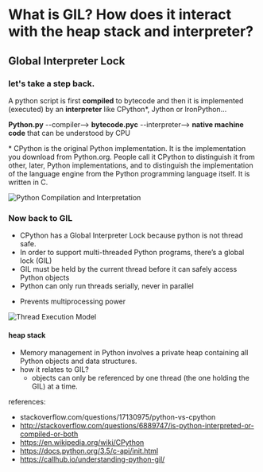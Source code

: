 # What is GIL?  How does it interact with the heap stack and interpreter?

## Global Interpreter Lock


### let's take a step back.

A python script is first **compiled** to bytecode and then it is implemented (executed) by an **interpreter** like CPython\*, Jython or IronPython...

**Python.py** --compiler--> **bytecode.pyc** --interpreter--> **native machine code** that can be understood by CPU

\* CPython is the original Python implementation. It is the implementation you download from Python.org. People call it CPython to distinguish it from other, later, Python implementations, and to distinguish the implementation of the language engine from the Python programming language itself. It is written in C.

![Python Compilation and Interpretation](https://www.google.com/url?sa=i&rct=j&q=&esrc=s&source=images&cd=&cad=rja&uact=8&ved=0ahUKEwj4rLC94L7TAhUGQCYKHeGvDM8QjRwIBw&url=http%3A%2F%2Faustincode.com%2Fcosc1336%2Fintroduction-to-python.php&psig=AFQjCNHQDGaWvu4YpHBIqAo3ACKtZCBiuQ&ust=1493179256936924)


### Now back to GIL
- CPython has a Global Interpreter Lock because python is not thread safe.
- In order to support multi-threaded Python programs, there’s a global lock (GIL)
- GIL must be held by the current thread before it can safely access Python objects
- Python can only run threads serially, never in parallel
* Prevents multiprocessing power

![Thread Execution Model](https://www.google.com/url?sa=i&rct=j&q=&esrc=s&source=images&cd=&ved=0ahUKEwjCrZLM4r7TAhUEbSYKHaNlBMAQjRwIBw&url=https%3A%2F%2Fwww.slideshare.net%2Femayssat%2Fpythonunderstanding-gil&psig=AFQjCNEENLUboYsoKRknxtnf-FuxWy7vtg&ust=1493180929522996)

#### heap stack
- Memory management in Python involves a private heap containing all Python objects and data structures.
- how it relates to GIL?
  - objects can only be referenced by one thread (the one holding the GIL) at a time.

references:
- stackoverflow.com/questions/17130975/python-vs-cpython
- http://stackoverflow.com/questions/6889747/is-python-interpreted-or-compiled-or-both
- https://en.wikipedia.org/wiki/CPython
- https://docs.python.org/3.5/c-api/init.html
- https://callhub.io/understanding-python-gil/
